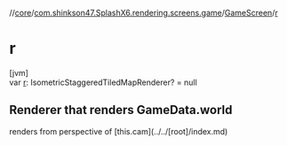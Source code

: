 //[core](../../../index.md)/[com.shinkson47.SplashX6.rendering.screens.game](../index.md)/[GameScreen](index.md)/[r](r.md)

# r

[jvm]\
var [r](r.md): IsometricStaggeredTiledMapRenderer? = null

<h2>Renderer that renders GameData.world</h2> renders from perspective of [this.cam](../../[root]/index.md)
